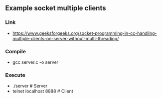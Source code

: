 
## Example socket multiple clients

### Link
  - https://www.geeksforgeeks.org/socket-programming-in-cc-handling-multiple-clients-on-server-without-multi-threading/

### Compile
  - gcc server.c -o server

### Execute
  - ./server # Server
  - telnet localhost 8888 # Client